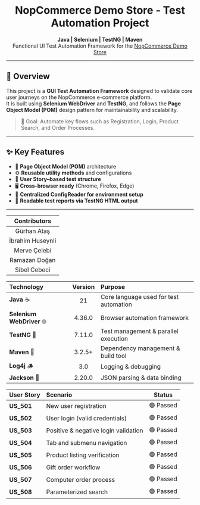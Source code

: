 <h1 align="center"> NopCommerce Demo Store - Test Automation Project</h1>

<p align="center">
  <b>Java | Selenium | TestNG | Maven</b><br>
  Functional UI Test Automation Framework for the <a href="https://demo.nopcommerce.com/" target="_blank">NopCommerce Demo Store</a>
</p>

---

## 🧩 Overview

This project is a **GUI Test Automation Framework** designed to validate core user journeys on the NopCommerce e-commerce platform.  
It is built using **Selenium WebDriver** and **TestNG**, and follows the **Page Object Model (POM)** design pattern for maintainability and scalability.

> 🎯 Goal: Automate key flows such as Registration, Login, Product Search, and Order Processes.

---

## ✨ Key Features

- 🧱 **Page Object Model (POM)** architecture  
- ⚙️ **Reusable utility methods** and configurations  
- 🧪 **User Story–based test structure**  
- 🖥️ **Cross-browser ready** (Chrome, Firefox, Edge)  
- 📁 **Centralized ConfigReader for environment setup**  
- 🧾 **Readable test reports via TestNG HTML output**

---

| **Contributors** |
| :--------------: |
|    Gürhan Ataş   |
| İbrahim Huseynli |
|   Merve Çelebi   |
|   Ramazan Doğan  |
|   Sibel Cebeci   |


| Technology                   | Version | Purpose                                |
| :--------------------------- | :-----: | :------------------------------------- |
| <b>Java</b> ☕                |    21   | Core language used for test automation |
| <b>Selenium WebDriver</b> 🌐 |  4.36.0 | Browser automation framework           |
| <b>TestNG</b> 🧩             |  7.11.0 | Test management & parallel execution   |
| <b>Maven</b> 🧰              |  3.2.5+ | Dependency management & build tool     |
| <b>Log4j</b> 🪵              |   3.0   | Logging & debugging                    |
| <b>Jackson</b> 📄            |  2.20.0 | JSON parsing & data binding            |



| User Story | Scenario                             |   Status  |
| :--------- | :----------------------------------- | :-------: |
| **US_501** | New user registration                | 🟢 Passed |
| **US_502** | User login (valid credentials)       | 🟢 Passed |
| **US_503** | Positive & negative login validation | 🟢 Passed |
| **US_504** | Tab and submenu navigation           | 🟢 Passed |
| **US_505** | Product listing verification         | 🟢 Passed |
| **US_506** | Gift order workflow                  | 🟢 Passed |
| **US_507** | Computer order process               | 🟢 Passed |
| **US_508** | Parameterized search                 | 🟢 Passed |

